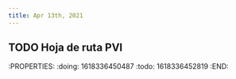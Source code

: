 ```yaml
---
title: Apr 13th, 2021
---
```


## TODO Hoja de ruta PVI
:PROPERTIES:
:doing: 1618336450487
:todo: 1618336452819
:END:
